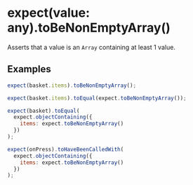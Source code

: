 # expect(value: any).toBeNonEmptyArray()

Asserts that a value is an `Array` containing at least 1 value.

## Examples

```js
expect(basket.items).toBeNonEmptyArray();
```

```js
expect(basket.items).toEqual(expect.toBeNonEmptyArray());
```

```js
expect(basket).toEqual(
  expect.objectContaining({
    items: expect.toBeNonEmptyArray()
  })
);
```

```js
expect(onPress).toHaveBeenCalledWith(
  expect.objectContaining({
    items: expect.toBeNonEmptyArray()
  })
);
```
